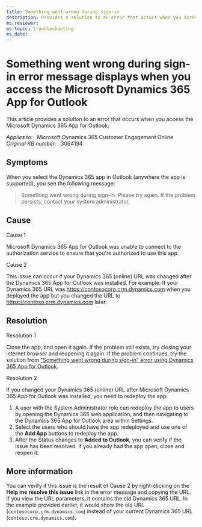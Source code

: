 ```yaml
---
title: Something went wrong during sign-in
description: Provides a solution to an error that occurs when you access the Microsoft Dynamics 365 App for Outlook.
ms.reviewer: 
ms.topic: troubleshooting
ms.date: 
---
```

# Something went wrong during sign-in error message displays when you access the Microsoft Dynamics 365 App for Outlook

This article provides a solution to an error that occurs when you access the Microsoft Dynamics 365 App for Outlook.

_Applies to:_ &nbsp; Microsoft Dynamics 365 Customer Engagement Online  
_Original KB number:_ &nbsp; 3064194

## Symptoms

When you select the Dynamics 365 app in Outlook (anywhere the app is supported), you see the following message:

> Something went wrong during sign-in. Please try again. If the problem persists, contact your system administrator.

## Cause

Cause 1

Microsoft Dynamics 365 App for Outlook was unable to connect to the authorization service to ensure that you're authorized to use this app.

Cause 2

This issue can occur if your Dynamics 365 (online) URL was changed after the Dynamics 365 App for Outlook was installed. For example: If your Dynamics 365 URL was <https://contosocorp.crm.dynamics.com> when you deployed the app but you changed the URL to <https://contoso.crm.dynamics.com> later.

## Resolution

Resolution 1

Close the app, and open it again. If the problem still exists, try closing your internet browser and reopening it again. If the problem continues, try the solution from ["Something went wrong during sign-in" error using Dynamics 365 App for Outlook](https://support.microsoft.com/help/4035750).

Resolution 2

If you changed your Dynamics 365 (online) URL after Microsoft Dynamics 365 App for Outlook was installed, you need to redeploy the app:

1. A user with the System Administrator role can redeploy the app to users by opening the Dynamics 365 web application, and then navigating to the Dynamics 365 App for Outlook area within Settings.
1. Select the users who should have the app redeployed and use one of the **Add App** buttons to redeploy the app.
1. After the Status changes to **Added to Outlook**, you can verify if the issue has been resolved. If you already had the app open, close and reopen it.

## More information

You can verify if this issue is the result of Cause 2 by right-clicking on the **Help me resolve this issue** link in the error message and copying the URL. If you view the URL parameters, it contains the old Dynamics 365 URL. In the example provided earlier, it would show the old URL (`contosocorp.crm.dynamics.com`) instead of your current Dynamics 365 URL (`contoso.crm.dynamics.com`).
